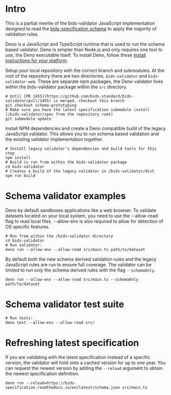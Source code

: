 # Intro

This is a partial rewrite of the bids-validator JavaScript implementation designed to read the [bids-specification schema](https://github.com/bids-standard/bids-specification/tree/master/src/schema) to apply the majority of validation rules.

Deno is a JavaScript and TypeScript runtime that is used to run the schema based validator. Deno is simpler than Node.js and only requires one tool to use, the Deno executable itself. To install Deno, follow these [install instructions for your platform](https://deno.land/manual/getting_started/installation).

Setup your local repository with the correct branch and submodules. At the root of the repository there are two directories, `bids-validator` and `bids-validator-web`. These are separate npm packages, the Deno validator lives within the bids-validator package within the `src` directory.

```shell
# Until [PR 1455](https://github.com/bids-standard/bids-validator/pull/1455) is merged, checkout this branch
git checkout schema-prototyping
# Make sure you have the latest specification submodule install (/bids-validator/spec from the repository root)
git submodule update
```

Install NPM dependencies and create a Deno compatible build of the legacy JavaScript validator. This allows you to run schema based validation and the existing validator implementation together.

```shell
# Install legacy validator's dependencies and build tools for this step
npm install
# Build is run from within the bids-validator package
cd bids-validator
# Creates a build of the legacy validator in /bids-validator/dist
npm run build
```

# Schema validator examples

Deno by default sandboxes applications like a web browser. To validate datasets located on your local system, you need to use the --allow-read flag to read local files. --allow-env is also required to allow for detection of OS specific features.

```shell
# Run from within the /bids-validator directory
cd bids-validator
# Run validator:
deno run --allow-env --allow-read src/main.ts path/to/dataset
```

By default both the new schema derived validation rules and the legacy JavaScript rules are run to ensure full coverage. The validator can be limited to run only the schema derived rules with the flag `--schemaOnly`.

```shell
deno run --allow-env --allow-read src/main.ts --schemaOnly path/to/dataset
```

# Schema validator test suite

```shell
# Run tests:
deno test --allow-env --allow-read src/
```

# Refreshing latest specification

If you are validating with the latest specification instead of a specific version, the validator will hold onto a cached version for up to one year. You can request the newest version by adding the `--reload` argument to obtain the newest specification definition.

`deno run --reload=https://bids-specification.readthedocs.io/en/latest/schema.json src/main.ts`
